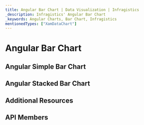 ```yaml
---
title: Angular Bar Chart | Data Visualization | Infragistics
_description: Infragistics' Angular Bar Chart
_keywords: Angular Charts, Bar Chart, Infragistics
mentionedTypes: ["XamDataChart"]
---
```


# Angular Bar Chart

<!-- TODO add introduction about using data-chart -->

## Angular Simple Bar Chart

<!-- TODO copy and combine content (code snippets, description) from these topics:
    data-chart-type-category-bar-series.md
-->

## Angular Stacked Bar Chart

<!-- TODO copy and combine content (code snippets, description) from these topics:
	data-chart-type-stacked-bar-series.md
    data-chart-type-stacked-100-bar-series.md
-->

## Additional Resources

<!-- TODO list topic links related to this topic -->

## API Members

<!-- TODO list API links used in this topic -->
